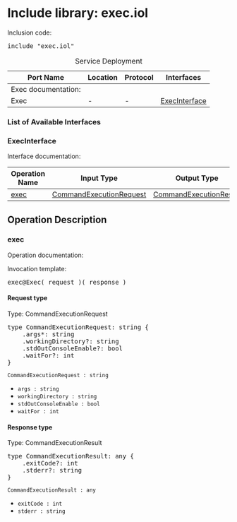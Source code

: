 # Include library: exec.iol

Inclusion code: <pre>include "exec.iol"</pre>

<table>
  <caption>Service Deployment</caption>
  <thead>
    <tr>
      <th>Port Name</th>
      <th>Location</th>
      <th>Protocol</th>
      <th>Interfaces</th>
    </tr>
  </thead>
  <tbody><tr><td>Exec documentation: </td></tr>
    <tr>
      <td>Exec</td>
      <td>-</td>
      <td>-</td>
      <td><a href="#ExecInterface">ExecInterface</a></td>
    </tr>
  </tbody>
</table>

<h3>List of Available Interfaces</h3>

<h3 id="ExecInterface">ExecInterface</h3>

Interface documentation: 

<table>
  <thead>
    <tr>
      <th>Operation Name</th>
      <th>Input Type</th>
      <th>Output Type</th>
      <th>Faults</th>
    </tr>
  </thead>
  <tbody>
    <tr>
      <td><a href="#exec">exec</a></td>
      <td><a href="#CommandExecutionRequest">CommandExecutionRequest</a></td>
      <td><a href="#CommandExecutionResult">CommandExecutionResult</a></td>
      <td>
      </td>
    </tr>
  </tbody>
</table>

<h2>Operation Description</h2>



<h3 id="exec">exec</h3>

Operation documentation: 


Invocation template: 
<pre>exec@Exec( request )( response )</pre>

<h4 id="CommandExecutionRequest">Request type</h4>

Type: CommandExecutionRequest


<pre>type CommandExecutionRequest: string {
	.args*: string
	.workingDirectory?: string
	.stdOutConsoleEnable?: bool
	.waitFor?: int
}</pre>

<code>CommandExecutionRequest : string</code> 

<ul>

  <li><code>args : string</code> 
</li>

  <li><code>workingDirectory : string</code> 
</li>

  <li><code>stdOutConsoleEnable : bool</code> 
</li>

  <li><code>waitFor : int</code> 
</li>

</ul>



<h4 id="CommandExecutionResult">Response type</h4>

Type: CommandExecutionResult


<pre>type CommandExecutionResult: any {
	.exitCode?: int
	.stderr?: string
}</pre>

<code>CommandExecutionResult : any</code> 

<ul>

  <li><code>exitCode : int</code> 
</li>

  <li><code>stderr : string</code> 
</li>

</ul>










